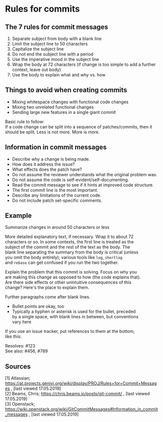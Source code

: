 # Rules for commits

## The 7 rules for commit messages 

1. Separate subject from body with a blank line
2. Limit the subject line to 50 characters 
3. Capitalize the subject line
4. Do not end the subject line with a period
5. Use the imperative mood in the subject line
6. Wrap the body at 72 characters (if change is too simple to add a further context, leave out body)
7. Use the body to explain what and why vs. how


## Things to avoid when creating commits

- Mixing whitespace changes with functional code changes
- Mixing two unrelated functional changes
- Sending large new features in a single giant commit
	
Basic rule to follow:  
If a code change can be split into a sequence of patches/commits, then it should be split. Less is not more. More is more.


## Information in commit messages

- Describe why a change is being made.
- How does it address the issue?
- What effects does the patch have?
- Do not assume the reviewer understands what the original problem was.
- Do not assume the code is self-evident/self-documenting.
- Read the commit message to see if it hints at improved code structure.
- The first commit line is the most important.
- Describe any limitations of the current code.
- Do not include patch set-specific comments.


## Example

Summarize changes in around 50 characters or less

More detailed explanatory text, if necessary. Wrap it to about 72  
characters or so. In some contexts, the first line is treated as the  
subject of the commit and the rest of the text as the body. The  
blank line separating the summary from the body is critical (unless  
you omit the body entirely); various tools like `log`, `shortlog`  
and `rebase` can get confused if you run the two together.  

Explain the problem that this commit is solving. Focus on why you  
are making this change as opposed to how (the code explains that).  
Are there side effects or other unintuitive consequences of this  
change? Here's the place to explain them.

Further paragraphs come after blank lines.

- Bullet points are okay, too
- Typically a hyphen or asterisk is used for the bullet, preceded  
  by a single space, with blank lines in between, but conventions  
  vary here  

If you use an issue tracker, put references to them at the bottom,  
like this:

Resolves: #123  
See also: #456, #789

## Sources


[1]	Atlassian; https://at.projects.genivi.org/wiki/display/PROJ/Rules+for+Commit+Messages , [last viewed 17.05.2019]  
[2] Beams, Chris; https://chris.beams.io/posts/git-commit/ , [last viewed 17.05.2019]  
[3] Openstack; https://wiki.openstack.org/wiki/GitCommitMessages#Information_in_commit_messages , [last viewed 17.05.2019]  